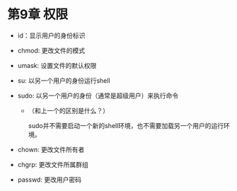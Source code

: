 # 第9章 权限

- id：显示用户的身份标识

- chmod: 更改文件的模式

- umask: 设置文件的默认权限

- su: 以另一个用户的身份运行shell

- sudo: 以另一个用户的身份（通常是超级用户）来执行命令

  - （和上一个的区别是什么？）

    sudo并不需要启动一个新的shell环境，也不需要加载另一个用户的运行环境。

- chown: 更改文件所有者

- chgrp: 更改文件所属群组

- passwd: 更改用户密码

